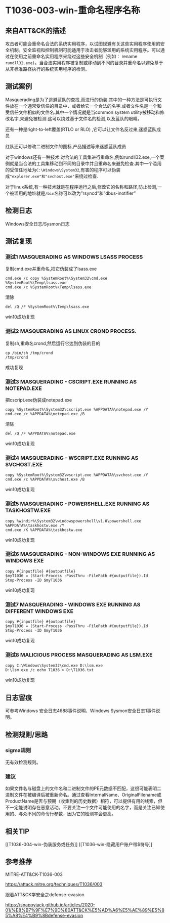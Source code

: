 # T1036-003-win-重命名程序名称

## 来自ATT&CK的描述

攻击者可能会重命名合法的系统实用程序，以试图规避有关这些实用程序使用的安全机制。安全监视和控制机制可能适用于攻击者能够滥用的系统实用程序。可以通过在使用之前重命名实用程序来绕过这些安全机制（例如： rename `rundll32.exe`）。当合法实用程序被复制或移动到不同的目录并重命名以避免基于从非标准路径执行的系统实用程序的检测。

##  测试案例

Masquerading是为了逃避蓝队的查找,而进行的伪装.其中的一种方法是可执行文件放在一个通常受信任的目录中，或者给它一个合法的名字.或者文件名是一个和受信任文件相似的文件名.其中一个情况就是当common system utility被移动和修改名字,来避免被检测.这可以绕过基于文件名的检测,以及蓝队的眼睛。

还有一种是right-to-left覆盖(RTLO or RLO) ,它可以让文件名反过来,迷惑蓝队成员

红队还可以修改二进制文件的图标,产品描述等来迷惑蓝队成员

对于windows还有一种技术:对合法的工具集进行重命名,例如rundll32.exe,一个案例就是当合法的工具集移动到不同的目录中并且重命名来避免检查.其中一个滥用的受信任地址为`C:\Windows\System32`,有害的程序可以伪装成`"explorer.exe"和"svchost.exe"`来绕过检查.

对于linux系统,有一种技术就是在程序运行之后,修改它的名称和路径,防止检测,一个被滥用的地址就是`/bin`名称可以改为”rsyncd”和”dbus-inotifier”

## 检测日志

Windows安全日志/Sysmon日志

## 测试复现

### 测试1 MASQUERADING AS WINDOWS LSASS PROCESS

复制cmd.exe并重命名,把它伪装成了lsass.exe

```
cmd.exe /c copy %SystemRoot%\System32\cmd.exe %SystemRoot%\Temp\lsass.exe
cmd.exe /c %SystemRoot%\Temp\lsass.exe
```

清除

```
del /Q /F %SystemRoot%\Temp\lsass.exe
```

win10成功复现

### 测试2 MASQUERADING AS LINUX CROND PROCESS.

复制sh,重命名crond,然后运行它达到伪装的目的

```
cp /bin/sh /tmp/crond
/tmp/crond
```

成功复现

### 测试3 MASQUERADING - CSCRIPT.EXE RUNNING AS NOTEPAD.EXE

把cscript.exe伪装成notepad.exe

```
copy %SystemRoot%\System32\cscript.exe %APPDATA%\notepad.exe /Y
cmd.exe /c %APPDATA%\notepad.exe /B
```

清除

```
del /Q /F %APPDATA%\notepad.exe
```

win10成功复现

### 测试4 MASQUERADING - WSCRIPT.EXE RUNNING AS SVCHOST.EXE

```
copy %SystemRoot%\System32\wscript.exe %APPDATA%\svchost.exe /Y
cmd.exe /c %APPDATA%\svchost.exe /B
```

win10成功复现

### 测试5 MASQUERADING - POWERSHELL.EXE RUNNING AS TASKHOSTW.EXE

```
copy %windir%\System32\windowspowershell\v1.0\powershell.exe %APPDATA%\taskhostw.exe /Y
cmd.exe /K %APPDATA%\taskhostw.exe
```

win10成功复现

### 测试6 MASQUERADING - NON-WINDOWS EXE RUNNING AS WINDOWS EXE

```
copy #{inputfile} #{outputfile}
$myT1036 = (Start-Process -PassThru -FilePath #{outputfile}).Id
Stop-Process -ID $myT1036
```

win10成功复现

### 测试7 MASQUERADING - WINDOWS EXE RUNNING AS DIFFERENT WINDOWS EXE

```
copy #{inputfile} #{outputfile}
$myT1036 = (Start-Process -PassThru -FilePath #{outputfile}).Id
Stop-Process -ID $myT1036
```

win10成功复现

### 测试8 MALICIOUS PROCESS MASQUERADING AS LSM.EXE

```
copy C:\Windows\System32\cmd.exe D:\lsm.exe
D:\lsm.exe /c echo T1036 > D:\T1036.txt
```

win10成功复现

## 日志留痕

可参考Windows 安全日志4688事件说明、Windows Sysmon安全日志1事件说明。

## 检测规则/思路
### sigma规则

无有效检测规则。

### 建议

如果文件名与磁盘上的文件名和二进制文件的PE元数据不匹配，这很可能表明二进制文件在被编译后被重新命名。通过查看InternalName、OriginalFilename或ProductName是否与预期（收集到的历史数据）相符，可以提供有用的线索，但不一定能说明存在恶意活动。不要关注一个文件可能使用的名字，而是关注已知使用的、与众不同的命令行参数，因为它的检测率会更高。

## 相关TIP
[[T1036-004-win-伪装服务或任务]]
[[T1036-win-隐藏用户账户带$符号]]

## 参考推荐
MITRE-ATT&CK-T1036-003

<https://attack.mitre.org/techniques/T1036/003>

跟着ATT&CK学安全之defense-evasion

<https://snappyjack.github.io/articles/2020-01/%E8%B7%9F%E7%9D%80ATT&CK%E5%AD%A6%E5%AE%89%E5%85%A8%E4%B9%8Bdefense-evasion>

